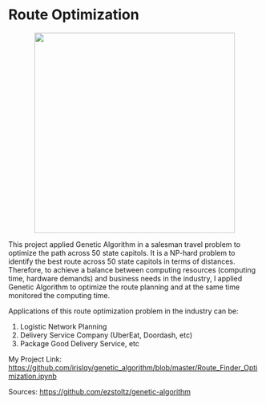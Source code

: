 # Route Optimization


<p align="center">
  <img width="400" src="https://www.google.com/url?sa=i&rct=j&q=&esrc=s&source=images&cd=&ved=2ahUKEwiXmMvExdjjAhUpr1QKHSMiAQgQjRx6BAgBEAU&url=https%3A%2F%2Fwww.deviantart.com%2Fmangosaucee%2Fart%2FConfused-Bird-695859268&psig=AOvVaw1gjtFNASpYEjuZ6ZQ249Th&ust=1564435215273740">
</p>


This project applied Genetic Algorithm in a salesman travel problem to optimize the path across 50 state capitols. 
It is a NP-hard problem to identify the best route across 50 state capitols in terms of distances. Therefore, to achieve a balance between computing resources (computing time, hardware demands) and business needs in the industry, I applied Genetic Algorithm to optimize the route planning and at the same time monitored the computing time. 

Applications of this route optimization problem in the industry can be:
  1. Logistic Network Planning 
  2. Delivery Service Company (UberEat, Doordash, etc)
  3. Package Good Delivery Service, etc

My Project Link: https://github.com/irislqy/genetic_algorithm/blob/master/Route_Finder_Optimization.ipynb

Sources: https://github.com/ezstoltz/genetic-algorithm





